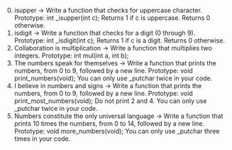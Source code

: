 0. isupper -> Write a function that checks for uppercase character. Prototype: int _isupper(int c); Returns 1 if c is uppercase. Returns 0 otherwise.
1. isdigit -> Write a function that checks for a digit (0 through 9). Prototype: int _isdigit(int c); Returns 1 if c is a digit.
Returns 0 otherwise.
2. Collaboration is multiplication -> Write a function that multiplies two integers. Prototype: int mul(int a, int b);
3. The numbers speak for themselves -> Write a function that prints the numbers, from 0 to 9, followed by a new line. Prototype: void print_numbers(void); You can only use _putchar twice in your code.
4. I believe in numbers and signs -> Write a function that prints the numbers, from 0 to 9, followed by a new line. Prototype: void print_most_numbers(void); Do not print 2 and 4. You can only use _putchar twice in your code.
5. Numbers constitute the only universal language -> Write a function that prints 10 times the numbers, from 0 to 14, followed by a new line. Prototype: void more_numbers(void); You can only use _putchar three times in your code.

